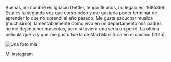 Buenas, mi nombre es Ignacio Dettler, tengo 19 años, mi legajo es: 1685399. Esta es la segunda vez que curso pdep y me gustaria poder terminar de aprender lo que no aprendi el año pasado.
Me gusta escuchar musica (muchisimo), lamentablemente como vivo en un departamento mis padres no me dejan tener mascotas, pero si tuviera una seria un perro.
La ultima pelicula que vi y que me gusto fue la de Mad Max: furia en el camino (2015).


![Una foto mia](https://instagram.faep4-1.fna.fbcdn.net/v/t51.2885-15/e35/31474677_612672355766015_1106783402545119232_n.jpg?_nc_ht=instagram.faep4-1.fna.fbcdn.net&_nc_cat=111&_nc_ohc=GWhFsm5QQJgAX9iX2RW&oh=499d7dbaf902777c5916197080cc00d9&oe=5EBE8C62)


[Mi instagram](https://www.instagram.com/nachoodettler/)
